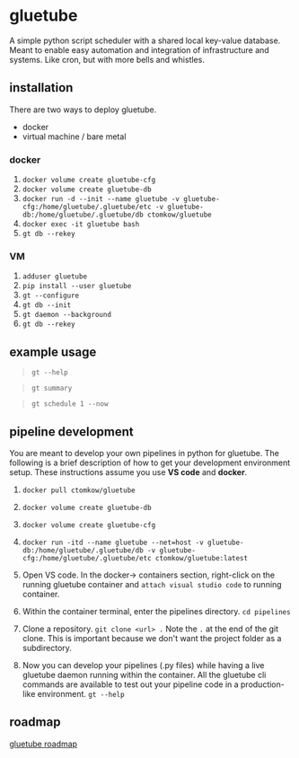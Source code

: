 # gluetube
A simple python script scheduler with a shared local key-value database. Meant to enable easy automation and integration of infrastructure and systems. Like cron, but with more bells and whistles.

## installation

There are two ways to deploy gluetube. 

* docker
* virtual machine / bare metal

### docker

1. `docker volume create gluetube-cfg`
2. `docker volume create gluetube-db`
3. `docker run -d --init --name gluetube -v gluetube-cfg:/home/gluetube/.gluetube/etc -v gluetube-db:/home/gluetube/.gluetube/db ctomkow/gluetube`
4. `docker exec -it gluetube bash`
5. `gt db --rekey`

### VM

1. `adduser gluetube`
2. `pip install --user gluetube`
3. `gt --configure`
4. `gt db --init`
5. `gt daemon --background`
6. `gt db --rekey`

## example usage

> `gt --help`

> `gt summary`

> `gt schedule 1 --now`

## pipeline development

You are meant to develop your own pipelines in python for gluetube. The following is a brief description of how to get your development environment setup. These instructions assume you use **VS code** and **docker**.

1. `docker pull ctomkow/gluetube`

2. `docker volume create gluetube-db`

3. `docker volume create gluetube-cfg`

4. `docker run -itd --name gluetube --net=host -v gluetube-db:/home/gluetube/.gluetube/db -v gluetube-cfg:/home/gluetube/.gluetube/etc ctomkow/gluetube:latest`

5. Open VS code. In the docker-> containers section, right-click on the running gluetube container and `attach visual studio code` to running container. 

6. Within the container terminal, enter the pipelines directory. `cd pipelines`

7. Clone a repository. `git clone <url> .` Note the `.` at the end of the git clone. This is important because we don't want the project folder as a subdirectory.
 
8. Now you can develop your pipelines (.py files) while having a live gluetube daemon running within the container. All the gluetube cli commands are available to test out your pipeline code in a production-like environment. `gt --help`

## roadmap

[gluetube roadmap](https://github.com/ctomkow/gluetube/wiki/Roadmap)
